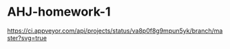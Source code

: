 # AHJ-homework-1

https://ci.appveyor.com/api/projects/status/va8p0f8g9mpun5yk/branch/master?svg=true

